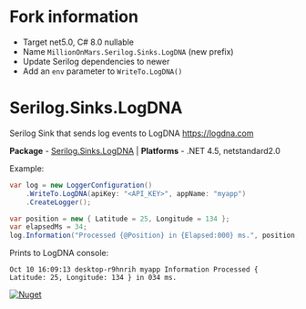# Fork information

-   Target net5.0, C# 8.0 nullable
-   Name `MillionOnMars.Serilog.Sinks.LogDNA` (new prefix)
-   Update Serilog dependencies to newer
-   Add an `env` parameter to `WriteTo.LogDNA()`

# Serilog.Sinks.LogDNA

Serilog Sink that sends log events to LogDNA https://logdna.com

**Package** - [Serilog.Sinks.LogDNA](http://nuget.org/packages/serilog.sinks.logdna) | **Platforms** - .NET 4.5, netstandard2.0

Example:

```csharp
var log = new LoggerConfiguration()
    .WriteTo.LogDNA(apiKey: "<API_KEY>", appName: "myapp")
    .CreateLogger();

var position = new { Latitude = 25, Longitude = 134 };
var elapsedMs = 34;
log.Information("Processed {@Position} in {Elapsed:000} ms.", position, elapsedMs);
```

Prints to LogDNA console:

```
Oct 10 16:09:13 desktop-r9hnrih myapp Information Processed { Latitude: 25, Longitude: 134 } in 034 ms.
```

[![Nuget](https://img.shields.io/nuget/v/serilog.sinks.logdna.svg)](https://www.nuget.org/packages/Serilog.Sinks.LogDNA/)
